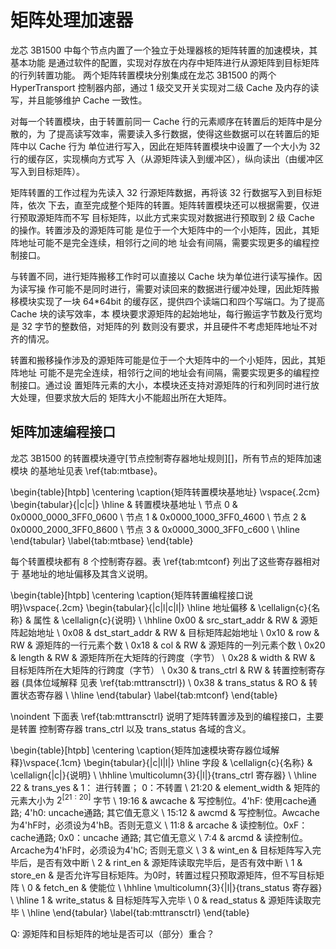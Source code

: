 矩阵处理加速器
==============

龙芯 3B1500 中每个节点内置了一个独立于处理器核的矩阵转置的加速模块，其基本功能
是通过软件的配置，实现对存放在内存中矩阵进行从源矩阵到目标矩阵的行列转置功能。
两个矩阵转置模块分别集成在龙芯 3B1500 的两个 HyperTransport 控制器内部，通过 1
级交叉开关实现对二级 Cache 及内存的读写，并且能够维护 Cache 一致性。

对每一个转置模块，由于转置前同一 Cache 行的元素顺序在转置后的矩阵中是分散的，为
了提高读写效率，需要读入多行数据，使得这些数据可以在转置后的矩阵中以 Cache 行为
单位进行写入，因此在矩阵转置模块中设置了一个大小为 32 行的缓存区，实现横向方式写
入（从源矩阵读入到缓冲区），纵向读出（由缓冲区写入到目标矩阵）。

矩阵转置的工作过程为先读入 32 行源矩阵数据，再将该 32 行数据写入到目标矩阵，依次
下去，直至完成整个矩阵的转置。矩阵转置模块还可以根据需要，仅进行预取源矩阵而不写
目标矩阵，以此方式来实现对数据进行预取到 2 级 Cache 的操作。转置涉及的源矩阵可能
是位于一个大矩阵中的一个小矩阵，因此，其矩阵地址可能不是完全连续，相邻行之间的地
址会有间隔，需要实现更多的编程控制接口。

与转置不同，进行矩阵搬移工作时可以直接以 Cache 块为单位进行读写操作。因为读写操
作可能不是同时进行，需要对读回来的数据进行缓冲处理，因此矩阵搬移模块实现了一块
64*64bit 的缓存区，提供四个读端口和四个写端口。为了提高 Cache 块的读写效率，本
模块要求源矩阵的起始地址，每行搬运字节数及行宽均是 32 字节的整数倍，对矩阵的列
数则没有要求，并且硬件不考虑矩阵地址不对齐的情况。

转置和搬移操作涉及的源矩阵可能是位于一个大矩阵中的一个小矩阵，因此，其矩阵地址
可能不是完全连续，相邻行之间的地址会有间隔，需要实现更多的编程控制接口。通过设
置矩阵元素的大小，本模块还支持对源矩阵的行和列同时进行放大处理，但要求放大后的
矩阵大小不能超出所在大矩阵。

矩阵加速编程接口
----------------

龙芯 3B1500 的转置模块遵守[节点控制寄存器地址规则][]，所有节点的矩阵加速模块
的基地址见表 \ref{tab:mtbase}。

\begin{table}[htpb]
  \centering
  \caption{矩阵转置模块基地址} \vspace{.2cm}
  \begin{tabular}{|c|c|} \hline
           & 转置模块基地址 \\ 
    节点 0 & 0x0000\_0000\_3FF0\_0600 \\
    节点 1 & 0x0000\_1000\_3FF0\_4600 \\
    节点 2 & 0x0000\_2000\_3FF0\_8600 \\
    节点 3 & 0x0000\_3000\_3FF0\_c600 \\ \hline
  \end{tabular}
  \label{tab:mtbase}
\end{table}

每个转置模块都有 8 个控制寄存器。表 \ref{tab:mtconf} 列出了这些寄存器相对于
基地址的地址偏移及其含义说明。

\begin{table}[htpb]
  \centering
  \caption{矩阵转置编程接口说明}\vspace{.2cm}
  \begin{tabular}{|c|l|c|l|} \hline
    地址偏移 & \cellalign{c}{名称} & 属性 & \cellalign{c}{说明}             \\ \hhline
    0x00     & src\_start\_addr & RW   & 源矩阵起始地址                     \\
    0x08     & dst\_start\_addr & RW   & 目标矩阵起始地址                   \\
    0x10     & row              & RW   & 源矩阵的一行元素个数               \\
    0x18     & col              & RW   & 源矩阵的一列元素个数               \\
    0x20     & length           & RW   & 源矩阵所在大矩阵的行跨度（字节）   \\
    0x28     & width            & RW   & 目标矩阵所在大矩阵的行跨度（字节） \\
    0x30     & trans\_ctrl      & RW   & 转置控制寄存器 (具体位域解释
                                         见表 \ref{tab:mttransctrl})        \\
    0x38     & trans\_status    & RO   & 转置状态寄存器 \\ \hline
  \end{tabular}
  \label{tab:mtconf}
\end{table}

\noindent 下面表 \ref{tab:mttransctrl} 说明了矩阵转置涉及到的编程接口，主要是转置
控制寄存器 trans_ctrl 以及 trans_status 各域的含义。

\begin{table}[htpb]
  \centering
  \caption{矩阵加速模块寄存器位域解释}\vspace{.1cm}
  \begin{tabular}{|c|l|l|} \hline
    字段  & \cellalign{c}{名称} & \cellalign{|c|}{说明} \\ \hhline
    \multicolumn{3}{|l|}{trans\_ctrl 寄存器} \\ \hline
     22   & trans\_yes          & 1： 进行转置； 0：不转置 \\
    21:20 & element\_width      & 矩阵的元素大小为 $2^{[21:20]}$ 字节 \\
    19:16 & awcache             & 写控制位。4'hF: 使用cache通路; 4'h0: uncache通路; 其它值无意义 \\
    15:12 & awcmd               & 写控制位。Awcache为4'hF时，必须设为4'hB。否则无意义 \\
    11:8  & arcache             & 读控制位。0xF：cache通路; 0x0：uncache 通路; 其它值无意义 \\
    7:4   & arcmd               & 读控制位。Arcache为4'hF时，必须设为4'hC; 否则无意义 \\
    3     & wint\_en            & 目标矩阵写入完毕后，是否有效中断 \\
    2     & rint\_en            & 源矩阵读取完毕后，是否有效中断 \\
    1     & store\_en           & 是否允许写目标矩阵。为0时，转置过程只预取源矩阵，但不写目标矩阵 \\
    0     & fetch\_en           & 使能位 \\ \hhline
    \multicolumn{3}{|l|}{trans\_status 寄存器} \\ \hline
    1     & write\_status       & 目标矩阵写入完毕 \\
    0     & read\_status        & 源矩阵读取完毕   \\ \hline
  \end{tabular}
  \label{tab:mttransctrl}
\end{table}

Q: 源矩阵和目标矩阵的地址是否可以（部分）重合？

